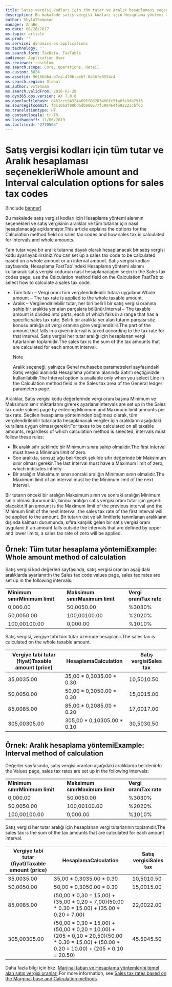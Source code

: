```yaml
---
title: Satış vergisi kodları için tüm tutar ve Aralık hesaplaması seçenekleri
description: Bu makalede satış vergisi kodları için Hesaplama yöntemi alanının seçenekleri ve satış vergisinin aralıklar ve tüm tutarlar için nasıl hesaplanacağı açıklanmıştır.
author: ShylaThompson
manager: AnnBe
ms.date: 06/20/2017
ms.topic: article
ms.prod: ''
ms.service: dynamics-ax-applications
ms.technology: ''
ms.search.form: TaxData, TaxTable
audience: Application User
ms.reviewer: roschlom
ms.search.scope: Core, Operations, Retail
ms.custom: 5624
ms.assetid: 96166db4-b7ca-470b-aeb7-0a66fe0554c4
ms.search.region: Global
ms.author: vstehman
ms.search.validFrom: 2016-02-28
ms.dyn365.ops.version: AX 7.0.0
ms.openlocfilehash: d452ccc94324a695f0d203486fc5fa8fe9db79f6
ms.sourcegitcommit: fbc106af09bdadb860677f590464fb93223cbf65
ms.translationtype: HT
ms.contentlocale: tr-TR
ms.lasthandoff: 11/06/2019
ms.locfileid: "2770563"
---
```

# <a name="whole-amount-and-interval-calculation-options-for-sales-tax-codes"></a><span data-ttu-id="4dd16-103">Satış vergisi kodları için tüm tutar ve Aralık hesaplaması seçenekleri</span><span class="sxs-lookup"><span data-stu-id="4dd16-103">Whole amount and Interval calculation options for sales tax codes</span></span>

[!include [banner](../includes/banner.md)]

<span data-ttu-id="4dd16-104">Bu makalede satış vergisi kodları için Hesaplama yöntemi alanının seçenekleri ve satış vergisinin aralıklar ve tüm tutarlar için nasıl hesaplanacağı açıklanmıştır.</span><span class="sxs-lookup"><span data-stu-id="4dd16-104">This article explains the options for the Calculation method field on sales tax codes and how sales tax is calculated for intervals and whole amounts.</span></span>

<span data-ttu-id="4dd16-105">Tam tutar veya bir aralık tutarına dayalı olarak hesaplanacak bir satış vergisi kodu ayarlayabilirsiniz.</span><span class="sxs-lookup"><span data-stu-id="4dd16-105">You can set up a sales tax code to be calculated based on a whole amount or an interval amount.</span></span> <span data-ttu-id="4dd16-106">Satış vergisi kodları sayfasında, Hesaplama FastTab'indeki Hesaplama yöntemi alanını kullanarak satış vergisi kodunun nasıl hesaplanacağını seçin.</span><span class="sxs-lookup"><span data-stu-id="4dd16-106">In the Sales tax codes page, use the Calculation method field on the Calculation FastTab to select how to calculate a sales tax code.</span></span>
- <span data-ttu-id="4dd16-107">Tüm tutar – Vergi oranı tüm vergilendirilebilir tutara uygulanır.</span><span class="sxs-lookup"><span data-stu-id="4dd16-107">Whole amount – The tax rate is applied to the whole taxable amount.</span></span>
- <span data-ttu-id="4dd16-108">Aralık – Vergilendirilebilir tutar, her biri belirli bir satış vergisi oranına sahip bir aralıkta yer alan parçalara bölünür.</span><span class="sxs-lookup"><span data-stu-id="4dd16-108">Interval – The taxable amount is divided into parts, each of which falls in a range that has a specific sales tax rate.</span></span> <span data-ttu-id="4dd16-109">Belirli bir aralıkta yer alan tutarın parçası söz konusu aralığa ait vergi oranına göre vergilendirilir.</span><span class="sxs-lookup"><span data-stu-id="4dd16-109">The part of the amount that falls in a given interval is taxed according to the tax rate for that interval.</span></span> <span data-ttu-id="4dd16-110">Satış vergisi her tutar aralığı için hesaplanan vergi tutarlarının toplamıdır.</span><span class="sxs-lookup"><span data-stu-id="4dd16-110">The sales tax is the sum of the tax amounts that are calculated for each amount interval.</span></span>
  > [!NOTE]                                                                                                                              
  > <span data-ttu-id="4dd16-111">Aralık seçeneği, yalnızca Genel muhasebe parametreleri sayfasındaki Satış vergisi alanında Hesaplama yöntemi alanında Satır'ı seçtiğinizde kullanılabilir.</span><span class="sxs-lookup"><span data-stu-id="4dd16-111">The Interval option is available only when you select Line in the Calculation method field in the Sales tax area of the General ledger parameters page.</span></span> 

<span data-ttu-id="4dd16-112">Aralıklar, Satış vergisi kodu değerlerinde vergi oranı başına Minimum ve Maksimum sınır miktarlarını girerek ayarlanır.</span><span class="sxs-lookup"><span data-stu-id="4dd16-112">Intervals are set up in the Sales tax code values page by entering Minimum and Maximum limit amounts per tax rate.</span></span> <span data-ttu-id="4dd16-113">Seçilen hesaplama yönteminden bağımsız olarak, tüm vergilendirilebilir tutarlarda hesaplanacak vergiler için aralıkların aşağıdaki kurallara uygun olması gerekir:</span><span class="sxs-lookup"><span data-stu-id="4dd16-113">For taxes to be calculated on all taxable amounts, regardless of which calculation method is selected, intervals must follow these rules:</span></span>
-   <span data-ttu-id="4dd16-114">İlk aralık sıfır şeklinde bir Minimum sınıra sahip olmalıdır.</span><span class="sxs-lookup"><span data-stu-id="4dd16-114">The first interval must have a Minimum limit of zero.</span></span>
-   <span data-ttu-id="4dd16-115">Son aralıkta, sonsuzluğu belirtecek şekilde sıfır değerinde bir Maksimum sınır olması gerekir.</span><span class="sxs-lookup"><span data-stu-id="4dd16-115">The last interval must have a Maximum limit of zero, which indicates infinity.</span></span>
-   <span data-ttu-id="4dd16-116">Bir aralığın Maksimum sınırı sonraki aralığın Minimum sınırı olmalıdır.</span><span class="sxs-lookup"><span data-stu-id="4dd16-116">The Maximum limit of an interval must be the Minimum limit of the next interval.</span></span>

<span data-ttu-id="4dd16-117">Bir tutarın önceki bir aralığın Maksimum sınırı ve sonraki aralığın Minimum sınırı olması durumunda, birinci aralığın satış vergisi oranı tutar için geçerli olacaktır.</span><span class="sxs-lookup"><span data-stu-id="4dd16-117">If an amount is the Maximum limit of the previous interval and the Minimum limit of the next interval, the sales tax rate of the first interval will be applied to the amount.</span></span> <span data-ttu-id="4dd16-118">Bir tutarın üst ve alt limitlerle tanımlanan aralıkların dışında kalması durumunda, sıfıra karşılık gelen bir satış vergisi oranı uygulanır.</span><span class="sxs-lookup"><span data-stu-id="4dd16-118">If an amount falls outside the intervals that are defined by upper and lower limits, a sales tax rate of zero will be applied.</span></span>

## <a name="example-whole-amount-method-of-calculation"></a><span data-ttu-id="4dd16-119">Örnek: Tüm tutar hesaplama yöntemi</span><span class="sxs-lookup"><span data-stu-id="4dd16-119">Example: Whole amount method of calculation</span></span>
<span data-ttu-id="4dd16-120">Satış vergisi kod değerleri sayfasında, satış vergisi oranları aşağıdaki aralıklarda ayarlanır:</span><span class="sxs-lookup"><span data-stu-id="4dd16-120">In the Sales tax code values page, sales tax rates are set up in the following intervals:</span></span>

|                   |                   |              |
|-------------------|-------------------|--------------|
| <span data-ttu-id="4dd16-121">**Minimum sınır**</span><span class="sxs-lookup"><span data-stu-id="4dd16-121">**Minimum limit**</span></span> | <span data-ttu-id="4dd16-122">**Maksimum sınır**</span><span class="sxs-lookup"><span data-stu-id="4dd16-122">**Maximum limit**</span></span> | <span data-ttu-id="4dd16-123">**Vergi oranı**</span><span class="sxs-lookup"><span data-stu-id="4dd16-123">**Tax rate**</span></span> |
| <span data-ttu-id="4dd16-124">0,00</span><span class="sxs-lookup"><span data-stu-id="4dd16-124">0.00</span></span>              | <span data-ttu-id="4dd16-125">50,00</span><span class="sxs-lookup"><span data-stu-id="4dd16-125">50.00</span></span>             | <span data-ttu-id="4dd16-126">%30</span><span class="sxs-lookup"><span data-stu-id="4dd16-126">30%</span></span>          |
| <span data-ttu-id="4dd16-127">50,00</span><span class="sxs-lookup"><span data-stu-id="4dd16-127">50.00</span></span>             | <span data-ttu-id="4dd16-128">100,00</span><span class="sxs-lookup"><span data-stu-id="4dd16-128">100.00</span></span>            | <span data-ttu-id="4dd16-129">%20</span><span class="sxs-lookup"><span data-stu-id="4dd16-129">20%</span></span>          |
| <span data-ttu-id="4dd16-130">100,00</span><span class="sxs-lookup"><span data-stu-id="4dd16-130">100.00</span></span>            | <span data-ttu-id="4dd16-131">0,00</span><span class="sxs-lookup"><span data-stu-id="4dd16-131">0.00</span></span>              | <span data-ttu-id="4dd16-132">%10</span><span class="sxs-lookup"><span data-stu-id="4dd16-132">10%</span></span>          |

<span data-ttu-id="4dd16-133">Satış vergisi, vergiye tabi tüm tutar üzerinde hesaplanır.</span><span class="sxs-lookup"><span data-stu-id="4dd16-133">The sales tax is calculated on the whole taxable amount.</span></span>

| <span data-ttu-id="4dd16-134">Vergiye tabi tutar (fiyat)</span><span class="sxs-lookup"><span data-stu-id="4dd16-134">Taxable amount (price)</span></span> | <span data-ttu-id="4dd16-135">Hesaplama</span><span class="sxs-lookup"><span data-stu-id="4dd16-135">Calculation</span></span>    | <span data-ttu-id="4dd16-136">Satış vergisi</span><span class="sxs-lookup"><span data-stu-id="4dd16-136">Sales tax</span></span> |
|------------------------|----------------|-----------|
| <span data-ttu-id="4dd16-137">35,00</span><span class="sxs-lookup"><span data-stu-id="4dd16-137">35.00</span></span>                  | <span data-ttu-id="4dd16-138">35,00 \* 0,30</span><span class="sxs-lookup"><span data-stu-id="4dd16-138">35.00 \* 0.30</span></span>  | <span data-ttu-id="4dd16-139">10,50</span><span class="sxs-lookup"><span data-stu-id="4dd16-139">10.50</span></span>     |
| <span data-ttu-id="4dd16-140">50,00</span><span class="sxs-lookup"><span data-stu-id="4dd16-140">50.00</span></span>                  | <span data-ttu-id="4dd16-141">50,00 \* 0,30</span><span class="sxs-lookup"><span data-stu-id="4dd16-141">50.00 \* 0.30</span></span>  | <span data-ttu-id="4dd16-142">15,00</span><span class="sxs-lookup"><span data-stu-id="4dd16-142">15.00</span></span>     |
| <span data-ttu-id="4dd16-143">85,00</span><span class="sxs-lookup"><span data-stu-id="4dd16-143">85.00</span></span>                  | <span data-ttu-id="4dd16-144">85,00 \* 0,20</span><span class="sxs-lookup"><span data-stu-id="4dd16-144">85.00 \* 0.20</span></span>  | <span data-ttu-id="4dd16-145">17,00</span><span class="sxs-lookup"><span data-stu-id="4dd16-145">17.00</span></span>     |
| <span data-ttu-id="4dd16-146">305,00</span><span class="sxs-lookup"><span data-stu-id="4dd16-146">305.00</span></span>                 | <span data-ttu-id="4dd16-147">305,00 \* 0,10</span><span class="sxs-lookup"><span data-stu-id="4dd16-147">305.00 \* 0.10</span></span> | <span data-ttu-id="4dd16-148">30,50</span><span class="sxs-lookup"><span data-stu-id="4dd16-148">30.50</span></span>     |

## <a name="example-interval-method-of-calculation"></a><span data-ttu-id="4dd16-149"> Örnek: Aralık hesaplama yöntemi</span><span class="sxs-lookup"><span data-stu-id="4dd16-149">Example: Interval method of calculation</span></span>
<span data-ttu-id="4dd16-150">Değerler sayfasında, satış vergisi oranları aşağıdaki aralıklarda belirlenir:</span><span class="sxs-lookup"><span data-stu-id="4dd16-150">In the Values page, sales tax rates are set up in the following intervals:</span></span>

|                   |                   |              |
|-------------------|-------------------|--------------|
| <span data-ttu-id="4dd16-151">**Minimum sınır**</span><span class="sxs-lookup"><span data-stu-id="4dd16-151">**Minimum limit**</span></span> | <span data-ttu-id="4dd16-152">**Maksimum sınır**</span><span class="sxs-lookup"><span data-stu-id="4dd16-152">**Maximum limit**</span></span> | <span data-ttu-id="4dd16-153">**Vergi oranı**</span><span class="sxs-lookup"><span data-stu-id="4dd16-153">**Tax rate**</span></span> |
| <span data-ttu-id="4dd16-154">0,00</span><span class="sxs-lookup"><span data-stu-id="4dd16-154">0.00</span></span>              | <span data-ttu-id="4dd16-155">50,00</span><span class="sxs-lookup"><span data-stu-id="4dd16-155">50.00</span></span>             | <span data-ttu-id="4dd16-156">%30</span><span class="sxs-lookup"><span data-stu-id="4dd16-156">30%</span></span>          |
| <span data-ttu-id="4dd16-157">50,00</span><span class="sxs-lookup"><span data-stu-id="4dd16-157">50.00</span></span>             | <span data-ttu-id="4dd16-158">100,00</span><span class="sxs-lookup"><span data-stu-id="4dd16-158">100.00</span></span>            | <span data-ttu-id="4dd16-159">%20</span><span class="sxs-lookup"><span data-stu-id="4dd16-159">20%</span></span>          |
| <span data-ttu-id="4dd16-160">100,00</span><span class="sxs-lookup"><span data-stu-id="4dd16-160">100.00</span></span>            | <span data-ttu-id="4dd16-161">0,00</span><span class="sxs-lookup"><span data-stu-id="4dd16-161">0.00</span></span>              | <span data-ttu-id="4dd16-162">%10</span><span class="sxs-lookup"><span data-stu-id="4dd16-162">10%</span></span>          |

<span data-ttu-id="4dd16-163">Satış vergisi her tutar aralığı için hesaplanan vergi tutarlarının toplamıdır.</span><span class="sxs-lookup"><span data-stu-id="4dd16-163">The sales tax is the sum of the tax amounts that are calculated for each amount interval.</span></span>

| <span data-ttu-id="4dd16-164">Vergiye tabi tutar (fiyat)</span><span class="sxs-lookup"><span data-stu-id="4dd16-164">Taxable amount (price)</span></span> | <span data-ttu-id="4dd16-165">Hesaplama</span><span class="sxs-lookup"><span data-stu-id="4dd16-165">Calculation</span></span>                                                               | <span data-ttu-id="4dd16-166">Satış vergisi</span><span class="sxs-lookup"><span data-stu-id="4dd16-166">Sales tax</span></span> |
|------------------------|---------------------------------------------------------------------------|-----------|
| <span data-ttu-id="4dd16-167">35,00</span><span class="sxs-lookup"><span data-stu-id="4dd16-167">35.00</span></span>                  | <span data-ttu-id="4dd16-168">35,00 \* 0,30</span><span class="sxs-lookup"><span data-stu-id="4dd16-168">35.00 \* 0.30</span></span>                                                             | <span data-ttu-id="4dd16-169">10,50</span><span class="sxs-lookup"><span data-stu-id="4dd16-169">10.50</span></span>     |
| <span data-ttu-id="4dd16-170">50,00</span><span class="sxs-lookup"><span data-stu-id="4dd16-170">50.00</span></span>                  | <span data-ttu-id="4dd16-171">50,00 \* 0,30</span><span class="sxs-lookup"><span data-stu-id="4dd16-171">50.00 \* 0.30</span></span>                                                             | <span data-ttu-id="4dd16-172">15,00</span><span class="sxs-lookup"><span data-stu-id="4dd16-172">15.00</span></span>     |
| <span data-ttu-id="4dd16-173">85,00</span><span class="sxs-lookup"><span data-stu-id="4dd16-173">85.00</span></span>                  | <span data-ttu-id="4dd16-174">(50,00 \* 0,30 = 15,00) + (35,00 \* 0,20 = 7,00)</span><span class="sxs-lookup"><span data-stu-id="4dd16-174">(50.00 \* 0.30 = 15.00) + (35.00 \* 0.20 = 7.00)</span></span>                          | <span data-ttu-id="4dd16-175">22,00</span><span class="sxs-lookup"><span data-stu-id="4dd16-175">22.00</span></span>     |
| <span data-ttu-id="4dd16-176">305,00</span><span class="sxs-lookup"><span data-stu-id="4dd16-176">305.00</span></span>                 | <span data-ttu-id="4dd16-177">(50,00 \* 0,30 = 15,00) + (50,00 \* 0,20 = 10,00) + (205 \* 0,10 = 20,50)</span><span class="sxs-lookup"><span data-stu-id="4dd16-177">(50.00 \* 0.30 = 15.00) + (50.00 \* 0.20 = 10.00) + (205 \* 0.10 = 20.50)</span></span> | <span data-ttu-id="4dd16-178">45.50</span><span class="sxs-lookup"><span data-stu-id="4dd16-178">45.50</span></span>     |



<span data-ttu-id="4dd16-179">Daha fazla bilgi için bkz. [Marjinal taban ve Hesaplama yöntemlerini temel alan satış vergisi oranları](marginal-base-field.md).</span><span class="sxs-lookup"><span data-stu-id="4dd16-179">For more information, see [Sales tax rates based on the Marginal base and Calculation methods](marginal-base-field.md).</span></span>





